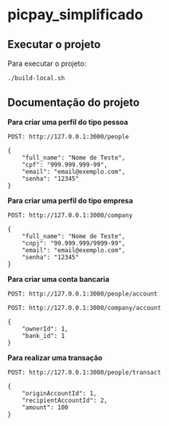 # picpay_simplificado


## Executar o projeto

Para executar o projeto:

```
./build-local.sh
```

## Documentação do projeto

**Para criar uma perfil do tipo pessoa**

```POST: http://127.0.0.1:3000/people```
```
{
    "full_name": "Nome de Teste",
    "cpf": "999.999.999-99",
    "email": "email@exemplo.com",
    "senha": "12345"
}
```

**Para criar uma perfil do tipo empresa**

```POST: http://127.0.0.1:3000/company```
```
{
    "full_name": "Nome de Teste",
    "cnpj": "99.999.999/9999-99",
    "email": "email@exemplo.com",
    "senha": "12345"
}
```

**Para criar uma conta bancaria**

```POST: http://127.0.0.1:3000/people/account```

```POST: http://127.0.0.1:3000/company/account```
```
{
    "ownerId": 1,
    "bank_id": 1
}
```

**Para realizar uma transação**

```POST: http://127.0.0.1:3000/people/transact```
```
{
    "originAccountId": 1,
    "recipientAccountId": 2,
    "amount": 100
}
```